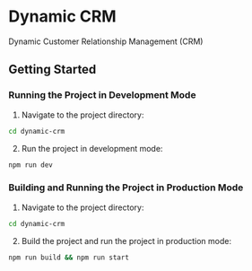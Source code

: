 # Dynamic CRM

Dynamic Customer Relationship Management (CRM)

## Getting Started

### Running the Project in Development Mode

1. Navigate to the project directory:

```bash
cd dynamic-crm
```

2. Run the project in development mode:

```bash
npm run dev
```

### Building and Running the Project in Production Mode

1. Navigate to the project directory:

```bash
cd dynamic-crm
```

2. Build the project and run the project in production mode:

```bash
npm run build && npm run start
```
